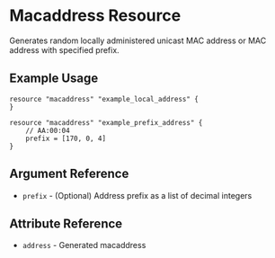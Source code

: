 # Macaddress Resource

Generates random locally administered unicast MAC address or MAC address with specified prefix.

## Example Usage

```hcl
resource "macaddress" "example_local_address" {
}

resource "macaddress" "example_prefix_address" {
    // AA:00:04
    prefix = [170, 0, 4]
}
```

## Argument Reference

* `prefix` - (Optional) Address prefix as a list of decimal integers

## Attribute Reference

* `address` - Generated macaddress
